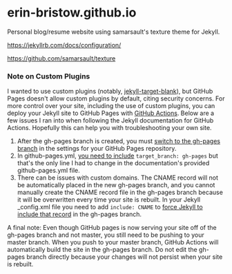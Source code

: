 # erin-bristow.github.io

Personal blog/resume website using samarsault's texture theme for Jekyll.

https://jekyllrb.com/docs/configuration/

https://github.com/samarsault/texture

### Note on Custom Plugins 
I wanted to use custom plugins (notably, [jekyll-target-blank](https://github.com/keithmifsud/jekyll-target-blank)), but GitHub Pages doesn't allow custom plugins by default, citing security concerns.
For more control over your site, including the use of custom plugins, you can deploy your Jekyll site to GitHub Pages with [GitHub Actions](https://jekyllrb.com/docs/continuous-integration/github-actions/). Below are a few issues I ran into when following the Jekyll documentation for GitHub Actions. Hopefully this can help you with troubleshooting your own site.
1. After the gh-pages branch is created, you must [switch to the gh-pages branch](https://github.com/jekyll/jekyll/issues/8360#issuecomment-683134170) in the settings for your GitHub Pages repository.
2. In github-pages.yml, [you need to include](https://github.com/jekyllt/jasper2/issues/122) ```target_branch: gh-pages``` but that's the only line I had to change in the documentation's provided github-pages.yml file.
3. There can be issues with custom domains. The CNAME record will not be automatically placed in the new gh-pages branch, and you cannot manually create the CNAME record file in the gh-pages branch because it will be overwritten every time your site is rebuilt. In your Jekyll _config.xml file you need to add ```include: CNAME``` to [force Jekyll to include that record](https://github.com/criptowiki/criptowiki/issues/15#issuecomment-886890153) in the gh-pages branch.

A final note: Even though GitHub pages is now serving your site off of the gh-pages branch and not master, you still need to be pushing to your master branch. When you push to your master branch, GitHub Actions will automatically build the site in the gh-pages branch. Do not edit the gh-pages branch directly because your changes will not persist when your site is rebuilt.
